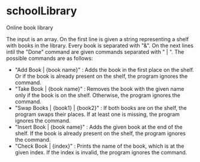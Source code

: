 # schoolLibrary
 Online book library

The input is an array.
On the first line is given a string representing a shelf with books in the library. Every book is separated with "&".
On the next lines intil the "Done" command are given commands separated with " | ".
The possible commands are as follows:
 - "Add Book | {book name}" :
    Adds the book in the first place on the shelf.
    Or if the book is already present on the shelf, the program ignores the command.
 - "Take Book | {book name}" :
    Removes the book with the given name only if the book is on the shelf.
    Otherwise, the program ignores the command.
 - "Swap Books | {book1} | {book2}" :
    If both books are on the shelf, the program swaps their places.
    If at least one is missing, the program ignores the command.
 - "Insert Book | {book name}" :
    Adds the given book at the end of the shelf.
    If the book is already present on the shelf, the program ignores the command.
 - "Check Book | {index}" :
    Prints the name of the book, which is at the given index.
    If the index is invalid, the program ignores the command.